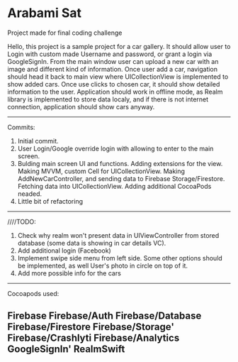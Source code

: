 # Arabami Sat 

Project made for final coding challenge

Hello, this project is a sample project for a car gallery. It should allow user to Login with custom made Username and password, or grant a login via GoogleSignIn. From the main window user can upload a new car with an image and different kind of information. Once user add a car, navigation should head it back to main view where UICollectionView is implemented to show added cars. Once use clicks to chosen car, it should show detailed information to the user. Application should work in offline mode, as Realm library is implemented to store data localy, and if there is not internet connection, application should show cars anyway.

-------------------------------------------------------------

Commits:
1. Initial commit.
2. User Login/Google override login with allowing to enter to the main screen.
3. Bulding main screen UI and functions. Adding extensions for the view. Making MVVM, custom Cell for UICollectionView. Making AddNewCarController, and sending data to Firebase Storage/Firestore. Fetching data into UICollectionView. Adding additional CocoaPods neaded.
4. Little bit of refactoring

-------------------------------------------------------------
////TODO: 

1. Check why realm won't present data in UIViewController from stored database (some data is showing in car details VC). 
2. Add additional login (Facebook)
3. Implement swipe side menu from left side. Some other options should be implemented, as well User's photo in circle on top of it.
4. Add more possible info for the cars

-------------------------------------------------------------

Cocoapods used: 

Firebase
Firebase/Auth
Firebase/Database
Firebase/Firestore
Firebase/Storage'
Firebase/Crashlyti
Firebase/Analytics
GoogleSignIn'
RealmSwift
---------------------------------------------

